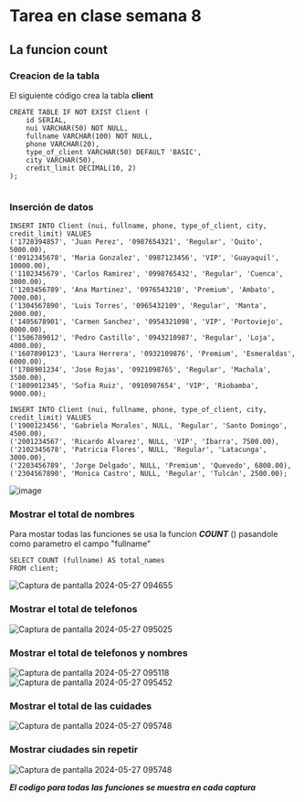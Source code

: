 # Tarea en clase semana 8
## La funcion count
### Creacion de la tabla
El siguiente código crea la tabla **client**
```
CREATE TABLE IF NOT EXIST Client (
    id SERIAL,
    nui VARCHAR(50) NOT NULL,
    fullname VARCHAR(100) NOT NULL,
    phone VARCHAR(20),
    type_of_client VARCHAR(50) DEFAULT 'BASIC',
    city VARCHAR(50),
    credit_limit DECIMAL(10, 2)
);


```

 ### Inserción  de datos
```
INSERT INTO Client (nui, fullname, phone, type_of_client, city, credit_limit) VALUES
('1728394857', 'Juan Perez', '0987654321', 'Regular', 'Quito', 5000.00),
('0912345678', 'Maria Gonzalez', '0987123456', 'VIP', 'Guayaquil', 10000.00),
('1102345679', 'Carlos Ramirez', '0998765432', 'Regular', 'Cuenca', 3000.00),
('1203456789', 'Ana Martinez', '0976543210', 'Premium', 'Ambato', 7000.00),
('1304567890', 'Luis Torres', '0965432109', 'Regular', 'Manta', 2000.00),
('1405678901', 'Carmen Sanchez', '0954321098', 'VIP', 'Portoviejo', 8000.00),
('1506789012', 'Pedro Castillo', '0943210987', 'Regular', 'Loja', 4000.00),
('1607890123', 'Laura Herrera', '0932109876', 'Premium', 'Esmeraldas', 6000.00),
('1708901234', 'Jose Rojas', '0921098765', 'Regular', 'Machala', 3500.00),
('1809012345', 'Sofia Ruiz', '0910987654', 'VIP', 'Riobamba', 9000.00);
```
```
INSERT INTO Client (nui, fullname, phone, type_of_client, city, credit_limit) VALUES
('1900123456', 'Gabriela Morales', NULL, 'Regular', 'Santo Domingo', 4500.00),
('2001234567', 'Ricardo Alvarez', NULL, 'VIP', 'Ibarra', 7500.00),
('2102345678', 'Patricia Flores', NULL, 'Regular', 'Latacunga', 3000.00),
('2203456789', 'Jorge Delgado', NULL, 'Premium', 'Quevedo', 6800.00),
('2304567890', 'Monica Castro', NULL, 'Regular', 'Tulcán', 2500.00);

```
![image](https://github.com/DanielaM0101/tarea-event/assets/146010135/64467e6b-35ff-4fb5-8997-6eec204e8b4f)
### Mostrar el total de nombres
Para mostar todas las funciones se usa la funcion ***COUNT*** () pasandole como parametro el campo "fullname"
```
SELECT COUNT (fullname) AS total_names
FROM client;
````
![Captura de pantalla 2024-05-27 094655](https://github.com/DanielaM0101/tarea-event/assets/146010135/151ebcb8-de97-480e-a651-ce2a62de655b)

### Mostrar el total de telefonos

![Captura de pantalla 2024-05-27 095025](https://github.com/DanielaM0101/tarea-event/assets/146010135/a18f2e72-ab75-4050-a5b7-85202aefe280)
### Mostrar el total de telefonos y nombres 
![Captura de pantalla 2024-05-27 095118](https://github.com/DanielaM0101/tarea-event/assets/146010135/454bef42-4065-41eb-9d2f-2cac98a0174b)
![Captura de pantalla 2024-05-27 095452](https://github.com/DanielaM0101/tarea-event/assets/146010135/78fa8d52-47f2-4490-af25-168bcd9960cf)
### Mostrar el total de las cuidades 
![Captura de pantalla 2024-05-27 095748](https://github.com/DanielaM0101/tarea-event/assets/146010135/81d8f0e5-e6be-4a20-bc5f-0800b56268f6)
### Mostrar ciudades sin repetir
![Captura de pantalla 2024-05-27 095748](https://github.com/DanielaM0101/tarea-event/assets/146010135/ea80bb5f-428c-4aba-8032-348846a4e5af)

***El codigo para todas las funciones se muestra en cada captura***










